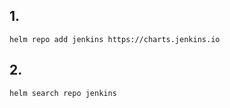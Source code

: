 ## 1. 
```
helm repo add jenkins https://charts.jenkins.io
```

## 2. 
```
helm search repo jenkins
```